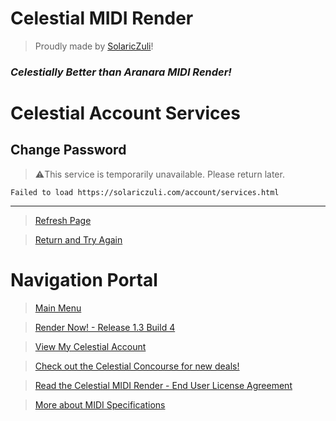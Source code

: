 # Celestial MIDI Render
> Proudly made by [SolaricZuli]()!

### *Celestially Better than Aranara MIDI Render!*

# Celestial Account Services
## Change Password
>⚠️This service is temporarily unavailable. Please return later.

```
Failed to load https://solariczuli.com/account/services.html
```
[//]: # (There will be a program that lets you enter your email and password but it will always fail. This is intended, because I do not want this to be abused.)

---

> [Refresh Page]()

> [Return and Try Again](https://daniferous.github.io/CelestialMIDIRender/account)

# Navigation Portal
> [Main Menu](https://daniferous.github.io/CelestialMIDIRender/)

> [Render Now! - Release 1.3 Build 4](https://daniferous.github.io/CelestialMIDIRender/render/CMR%20Release%201.3.html)

> [View My Celestial Account](https://daniferous.github.io/CelestialMIDIRender/account)

> [Check out the Celestial Concourse for new deals!](https://daniferous.github.io/CelestialMIDIRender/concourse)

> [Read the Celestial MIDI Render - End User License Agreement](https://daniferous.github.io/CelestialMIDIRender/EULA/)

> [More about MIDI Specifications](https://daniferous.github.io/CelestialMIDIRender/specs/)